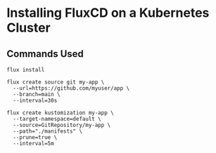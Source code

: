 # Installing FluxCD on a Kubernetes Cluster

## Commands Used
```
flux install

flux create source git my-app \
  --url=https://github.com/myuser/app \
  --branch=main \
  --interval=30s

flux create kustomization my-app \
  --target-namespace=default \
  --source=GitRepository/my-app \
  --path="./manifests" \
  --prune=true \
  --interval=5m

```
